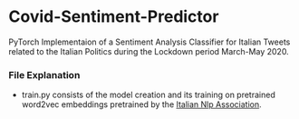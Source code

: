 # Covid-Sentiment-Predictor

PyTorch Implementaion of a Sentiment Analysis Classifier for Italian Tweets related to the Italian Politics during the Lockdown period March-May 2020.

<h3> File Explanation </h3> 
<ul> 
  <li> train.py consists of the model creation and its training on pretrained word2vec embeddings pretrained by the <a href = "http://www.italianlp.it/">Italian Nlp Association</a>.</li> 
